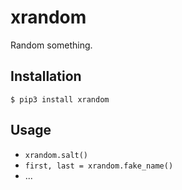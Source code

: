 # xrandom

Random something.

## Installation

```
$ pip3 install xrandom
```

## Usage

- `xrandom.salt()`
- `first, last = xrandom.fake_name()`
- ...
